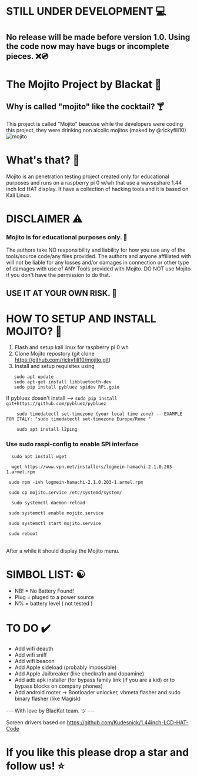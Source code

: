 # STILL UNDER DEVELOPMENT 💻
## No release will be made before version 1.0. Using the code now may have bugs or incomplete pieces. ❌💿

# The Mojito Project by Blackat 🍹

## Why is called "mojito" like the cocktail? 🍸
This project is called "Mojito" beacuse while the developers were coding this project, they were drinking non alcolic mojitos (maked by @rickyfili10)
![mojito](https://github.com/user-attachments/assets/b10b95f5-7286-47bb-a8e1-64bc07b0ffd4)

# What's that? 🤔
Mojito is an penetration testing project created only for educational purposes and runs on a raspberry pi 0 w/wh that use a wavseshare 1.44 inch lcd HAT display. It have a collection of hacking tools and it is based on Kali Linux. 

# DISCLAIMER ⚠️
### Mojito is for educational purposes only. 📝
The authors take NO responsibility and liability for how you use any of the tools/source code/any files provided. The authors and anyone affiliated with will not be liable for any losses and/or damages in connection or other type of damages with use of ANY Tools provided with Mojito. DO NOT use Mojito if you don't have the permission to do that. 
## USE IT AT YOUR OWN RISK. 🫵

# HOW TO SETUP AND INSTALL MOJITO? 🔧
1. Flash and setup kali linux for raspberry pi 0 wh
2. Clone Mojito repostory (git clone https://github.com/rickyfili10/mojito.git)
3. Install and setup requisites using
 ```
    sudo apt update
    sudo apt-get install libbluetooth-dev
    sudo pip install pybluez spidev RPi.gpio
```
   If pybluez dosen't install -->  ``` sudo pip install git+https://github.com/pybluez/pybluez ```
```
    sudo timedatectl set-timezone {your local time zone} -- EXAMPLE FOR ITALY: "sudo timedatectl set-timezone Europe/Rome "
```
```
    sudo apt install l2ping 
```
   ### Use sudo raspi-config to enable SPi interface
```
  sudo apt install wget
```
```
  wget https://www.vpn.net/installers/logmein-hamachi-2.1.0.203-1.armel.rpm
```
 ```
  sudo rpm -ivh logmein-hamachi-2.1.0.203-1.armel.rpm
```
 ```
  sudo cp mojito.service /etc/systemd/system/
```
```
  sudo systemctl daemon-reload
```
 ```
  sudo systemctl enable mojito.service
```
 ```
  sudo systemctl start mojito.service
 ```
 ```
  sudo reboot
```
  <br>After a while it should display the Mojito menu.
# SIMBOL LIST: ☯️
   - NB! = No Battery Found!<br>
   - Plug = pluged to a power source<br>
   - N% = battery level ( not tested )<br>
# TO DO ✔️
   - Add wifi deauth
   - Add wifi sniff
   - Add wifi beacon
   - Add Apple sideload (probably impossible)
   - Add Apple Jailbreaker (like checkra1n and dopamine)
   - Add adb apk installer (for bypass family link (if you are a kid) or to bypass blocks on company phones)
   - Add android rooter -> Bootloader unlocker, vbmeta flasher and sudo binary flasher (like Magisk)


--- With love by BlacKat team. ツ ---

Screen drivers based on https://github.com/Kudesnick/1.44inch-LCD-HAT-Code
# If you like this please drop a star and follow us! ⭐
